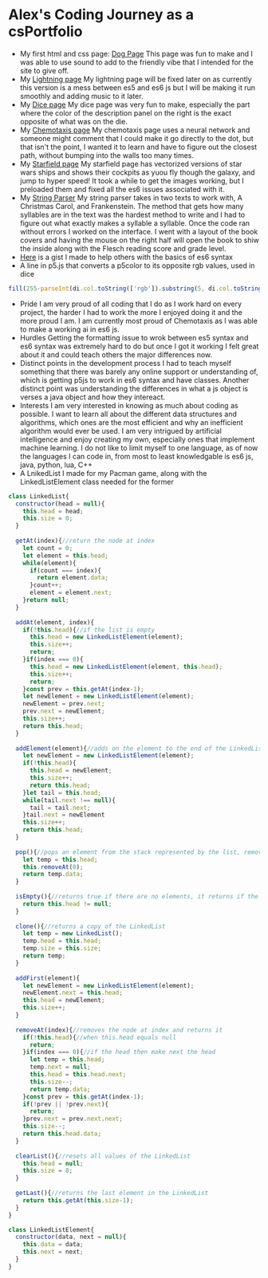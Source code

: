 # Alex's Coding Journey as a csPortfolio
* My first html and css page: [Dog Page](https://moranarm.github.io/csPortfolio/dogPage/index.html)
This page was fun to make and I was able to use sound to add to the friendly vibe that I intended for the site to give off. 
* My [Lightning page](https://moranarm.github.io/csPortfolio/lightning/index.html)
My lightning page will be fixed later on as currently this version is a mess between es5 and es6 js but I will be making it run smoothly and adding music to it later.
* My [Dice page](https://moranarm.github.io/csPortfolio/Dice/index.html)
My dice page was very fun to make, especially the part where the color of the description panel on the right is the exact opposite of what was on the die.
* My [Chemotaxis page](https://moranarm.github.io/csPortfolio/Chemotaxis/index.html)
My chemotaxis page uses a neural network and someone might comment that I could make it go directly to the dot, but that isn't the point, I wanted it to learn and have to figure out the closest path, without bumping into the walls too many times.
* My [Starfield page](https://moranarm.github.io/csPortfolio/Starfield/index.html)
My starfield page has vectorized versions of star wars ships and shows their cockpits as yuou fly though the galaxy, and jump to hyper speed! It took a while to get the images working, but I preloaded them and fixed all the es6 issues associated with it.
* My [String Parser](https://moranarm.github.io/csPortfolio/StringAlgorithms/index.html)
My string parser takes in two texts to work with, A Christmas Carol, and Frankenstein. The method that gets how many syllables are in the text was the hardest method to write and I had to figure out what exactly makes a syllable a syllable. Once the code ran without errors I worked on the interface. I went with a layout of the book covers and having the mouse on the right half will open the book to shiw the inside along with the Flesch reading score and grade level.
* [Here](https://gist.github.com/MoranARM/1e10f3b3714216b38e8e3d9bb37968be) is a gist I made to help others with the basics of es6 syntax
* A line in p5.js that converts a p5color to its opposite rgb values, used in dice
```javascript
fill(255-parseInt(di.col.toString(['rgb']).substring(5, di.col.toString(['rgb']).indexOf(",")), 10), 255-parseInt(di.col.toString(['rgb']).slice(di.col.toString(['rgb']).indexOf(",")+1).substring(0, di.col.toString(['rgb']).slice(di.col.toString(['rgb']).indexOf(",")+1).indexOf(",")), 10) , 255-parseInt(di.col.toString(['rgb']).slice(di.col.toString(['rgb']).indexOf(",")+1).substring(di.col.toString(['rgb']).slice(di.col.toString(['rgb']).indexOf(",")+1).indexOf(",")+1).substring(0, di.col.toString(['rgb']).slice(di.col.toString(['rgb']).indexOf(",")+1).substring(di.col.toString(['rgb']).slice(di.col.toString(['rgb']).indexOf(",")+1).indexOf(",")+1).indexOf(",")), 10));
```
* Pride
I am very proud of all coding that I do as I work hard on every project, the harder I had to work the more I enjoyed doing it and the more proud I am. I am currently most proud of Chemotaxis as I was able to make a working ai in es6 js.
* Hurdles
Getting the formatting issue to wrok between es5 syntax and es6 syntax was extremely hard to do but once I got it working I felt great about it and could teach others the major differences now. 
* Distinct points in the development process
I had to teach myself something that there was barely any online support or understanding of, which is getting p5js to work in es6 syntax and have classes. Another distinct point was understanding the differences in what a js object is verses a java object and how they intereact. 
* Interests
I am very interested in knowing as much about coding as possible. I want to learn all about the different data structures and algorithms, which ones are the most efficient and why an inefficient algorithm would ever be used. I am very intrigued by artificial intelligence and enjoy creating my own, especially ones that implement machine learning. I do not like to limit myself to one language, as of now the languages I can code in, from most to least knowledgable is es6 js, java, python, lua, C++ 
* A LnikedList I made for my Pacman game, along with the LinkedListElement class needed for the former
```javascript
class LinkedList{
  constructor(head = null){
    this.head = head;
    this.size = 0;
  }
  
  getAt(index){//return the node at index
    let count = 0;
    let element = this.head;
    while(element){
      if(count === index){
        return element.data;
      }count++;
      element = element.next;
    }return null;
  }
  
  addAt(element, index){
    if(!this.head){//if the list is empty
      this.head = new LinkedListElement(element);
      this.size++;
      return;
    }if(index === 0){
      this.head = new LinkedListElement(element, this.head);
      this.size++;
      return;
    }const prev = this.getAt(index-1);
    let newElement = new LinkedListElement(element);
    newElement = prev.next;
    prev.next = newElement;
    this.size++;
    return this.head;
  }
  
  addElement(element){//adds on the element to the end of the LinkedList
    let newElement = new LinkedListElement(element);
    if(!this.head){
      this.head = newElement;
      this.size++;
      return this.head;
    }let tail = this.head;
    while(tail.next !== null){
      tail = tail.next;
    }tail.next = newElement
    this.size++;
    return this.head;
  }
  
  pop(){//pops an element from the stack represented by the list, removes and returns the first element
    let temp = this.head;
    this.removeAt(0);
    return temp.data;
  }
  
  isEmpty(){//returns true if there are no elements, it returns if the size is equal to 0
    return this.head != null;
  }
  
  clone(){//returns a copy of the LinkedList
    let temp = new LinkedList();
    temp.head = this.head;
    temp.size = this.size;
    return temp;
  }
  
  addFirst(element){
    let newElement = new LinkedListElement(element);
    newElement.next = this.head;
    this.head = newElement;
    this.size++;
  }
  
  removeAt(index){//removes the node at index and returns it
    if(!this.head){//when this.head equals null
      return;
    }if(index === 0){//if the head then make next the head
      let temp = this.head;
      temp.next = null;
      this.head = this.head.next;
      this.size--;
      return temp.data;
    }const prev = this.getAt(index-1);
    if(!prev || !prev.next){
      return;
    }prev.next = prev.next.next;
    this.size--;
    return this.head.data;
  }
  
  clearList(){//resets all values of the LinkedList
    this.head = null;
    this.size = 0;
  }
  
  getLast(){//returns the last element in the LinkedList
    return this.getAt(this.size-1);
  }
}

class LinkedListElement{
  constructor(data, next = null){
    this.data = data;
    this.next = next;
  }
}
```
